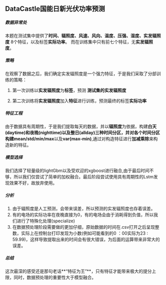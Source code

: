 ## DataCastle国能日新光伏功率预测

##### 数据异常处

本题在测试集中提供了**时间、辐照度、风速、风向、温度、压强、湿度、实发辐照度** 8个特征，以及标签**实际功率**。
而在训练集中只有前七个特征，无**实发辐照度**。

##### 策略

在观察了数据之后，我们确定实发辐照度是一个强力特征，于是我们采取了分部训练的策略：

1. 第一次训练以**实发辐照度**为**标签**，预测 **测试集的实发辐照度**

2. 第二次训练将**实发辐照度**加入**特征**进行训练，预测最终的标签**实际功率**

##### 特征工程

由于数据具有周期性，于是我们提取每天的数据，并以**辐照度**为依据，构建**白天(daytime)**和**夜晚(nighttime)**以及**整日(allday)**三种时间分区，并对各个时间分区构建**mean/std/min/max**以及**var(max-min)**,通过对构造特征进行**加减乘除**来构造新的特征。

##### 模型选择

我们选择了轻量级的lightGbm以及受欢迎的xgboost进行融合,由于最后时间不够，所以我们仅尝试了简单的加权融合。最后阶段尝试使用具有周期性的Lstm发现效果不好，故放弃使用。

##### 分析

1. 由于辐照度是人工预测，会带来误差，所以预测的实发辐照度也存着误差。
2. 有的电场的实际功率在夜晚直接为0，有的电场会由于消耗得到负值，所以我们进行了特殊化处理(specialize)
3. 在数据预处理阶段需要做的更加仔细，原始数据的时间在.csv打开之后呈现整数，实际上在控制台打印发现为小数(例如可能看到的0 ：00实际为23 : 59.99)，这样导致提取出来的时间会有很大错误，为后面的运算带来非常大的误差。

##### 总结

这次最深的感受还是那句老话**“特征为王”**，只有特征才能带来极大的提分上限，同时，数据预处理的重要性大于模型融合。